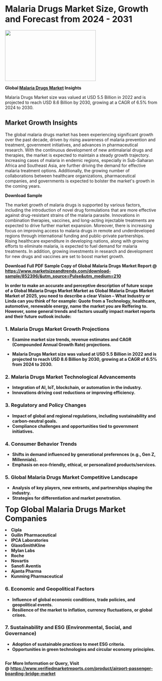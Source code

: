<H1>Malaria Drugs Market Size, Growth and Forecast from 2024 - 2031</H1><img class="aligncenter size-medium wp-image-584254" src="https://thirdeyenews.in/wp-content/uploads/2024/09/Global-Market-Research-300x168.jpeg" alt="" width="300" height="168" /><p><strong>Global&nbsp;<a href="https://www.marketsizeandtrends.com/download-sample/852396/&amp;utm_source=Pulse&amp;utm_medium=210">Malaria Drugs Market</a> Insights</strong></p><p>Malaria Drugs Market size was valued at USD 5.5 Billion in 2022 and is projected to reach USD 8.6 Billion by 2030, growing at a CAGR of 6.5% from 2024 to 2030.</p><p><h2>Market Growth Insights</h2> <p>The global malaria drugs market has been experiencing significant growth over the past decade, driven by rising awareness of malaria prevention and treatment, government initiatives, and advances in pharmaceutical research. With the continuous development of new antimalarial drugs and therapies, the market is expected to maintain a steady growth trajectory. Increasing cases of malaria in endemic regions, especially in Sub-Saharan Africa and Southeast Asia, are further driving the demand for effective malaria treatment options. Additionally, the growing number of collaborations between healthcare organizations, pharmaceutical companies, and governments is expected to bolster the market's growth in the coming years.</p> <p><strong>Download Sample</strong></p> <p>The market growth of malaria drugs is supported by various factors, including the introduction of novel drug formulations that are more effective against drug-resistant strains of the malaria parasite. Innovations in combination therapies, vaccines, and long-acting injectable treatments are expected to drive further market expansion. Moreover, there is increasing focus on improving access to malaria drugs in remote and underdeveloped regions through international funding and public-private partnerships. Rising healthcare expenditure in developing nations, along with growing efforts to eliminate malaria, is expected to fuel demand for malaria treatments. In addition, growing investments in research and development for new drugs and vaccines are set to boost market growth.</p> <p><strong></p><p><span class=""><strong>Download Full PDF Sample Copy of Global Malaria Drugs Market Report</strong> @ <a href="https://www.marketsizeandtrends.com/download-sample/852396/&amp;utm_source=Pulse&amp;utm_medium=210" target="_blank">https://www.marketsizeandtrends.com/download-sample/852396/&amp;utm_source=Pulse&amp;utm_medium=210</a></span></p><p>In order to make an accurate and perceptive description of future scope of a Global&nbsp;Malaria Drugs Market Market as Global&nbsp;Malaria Drugs Market Market of 2025, you need to describe a clear Vision &ndash; What Industry or Linda can you think of for example: Quote from a Technology, healthcare, automotive, renewable energy, name the market you are Reffering to. However, some general trends and factors usually impact market reports and their future outlook include:</p><h3>1.&nbsp;<strong>Malaria Drugs Market Growth Projections</strong></h3><ul><li>Examine market size trends, revenue estimates and CAGR (Compounded Annual Growth Rate) projections.</li><li><p>Malaria Drugs Market size was valued at USD 5.5 Billion in 2022 and is projected to reach USD 8.6 Billion by 2030, growing at a CAGR of 6.5% from 2024 to 2030.</p></li></ul><h3>2.&nbsp;<strong>Malaria Drugs Market Technological Advancements</strong></h3><ul><li>Integration of AI, IoT, blockchain, or automation in the industry.</li><li>Innovations driving cost reductions or improving efficiency.</li></ul><h3>3.&nbsp;<strong>Regulatory and Policy Changes</strong></h3><ul><li>Impact of global and regional regulations, including sustainability and carbon-neutral goals.</li><li>Compliance challenges and opportunities tied to government initiatives.</li></ul><h3>4.&nbsp;<strong>Consumer Behavior Trends</strong></h3><ul><li>Shifts in demand influenced by generational preferences (e.g., Gen Z, Millennials).</li><li>Emphasis on eco-friendly, ethical, or personalized products/services.</li></ul><h3>5.&nbsp;<strong>Global Malaria Drugs Market Competitive Landscape</strong></h3><ul><li>Analysis of key players, new entrants, and partnerships shaping the industry.</li><li>Strategies for differentiation and market penetration.</li></ul><p data-pm-slice="1 1 []"><span style="color: inherit; font-family: inherit; font-size: 25px;">Top Global Malaria Drugs Market Companies</span></p><div class="" data-test-id=""><p><li>Cipla</li><li> Guilin Pharmaceutical</li><li> IPCA Laboratories</li><li> GlaxoSmithKline</li><li> Mylan Labs</li><li> Roche</li><li> Novartis</li><li> Sanofi Aventis</li><li> Ajanta Pharma</li><li> Kunming Pharmaceutical</li></p></div><h3>6.&nbsp;<strong>Economic and Geopolitical Factors</strong></h3><ul><li>Influence of global economic conditions, trade policies, and geopolitical events.</li><li>Resilience of the market to inflation, currency fluctuations, or global crises.</li></ul><h3>7.&nbsp;<strong>Sustainability and ESG (Environmental, Social, and Governance)</strong></h3><ul><li>Adoption of sustainable practices to meet ESG criteria.</li><li>Opportunities in green technologies and circular economy principles.</li></ul><h2><strong style="font-size: 14px;">For More Information or Query, Visit @&nbsp;</strong><a style="background-color: #ffffff; font-size: 14px;" href="https://www.marketsizeandtrends.com/report/malaria-drugs-market/" target="_blank">https://www.verifiedmarketreports.com/product/airport-passenger-boarding-bridge-market</a></h2>
